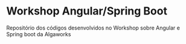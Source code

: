 # Workshop Angular/Spring Boot  

Repositório dos códigos desenvolvidos no Workshop sobre Angular e Spring boot da Algaworks